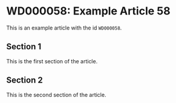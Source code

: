 # WD000058: Example Article 58

This is an example article with the id `WD000058`.

## Section 1

This is the first section of the article.

## Section 2

This is the second section of the article.
